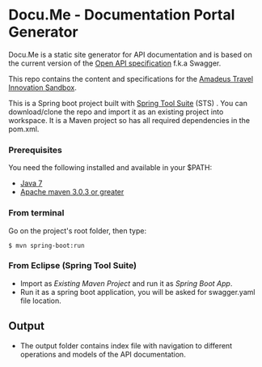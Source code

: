 Docu.Me - Documentation Portal Generator
=================================
Docu.Me is a static site generator for API documentation and is based on the current version of the [Open API specification](https://github.com/OAI/OpenAPI-Specification) f.k.a Swagger.

This repo contains the content and specifications for the [Amadeus Travel Innovation Sandbox](https://sandbox.amadeus.com).  

This is a Spring boot project built with [Spring Tool Suite](https://spring.io/tools) (STS) . You can download/clone the repo and import it as an existing project into workspace.
It is a Maven project so has all required dependencies in the pom.xml.

### Prerequisites
You need the following installed and available in your $PATH:

* [Java 7](http://java.oracle.com)
* [Apache maven 3.0.3 or greater](http://maven.apache.org/)

### From terminal

Go on the project's root folder, then type:

	$ mvn spring-boot:run

### From Eclipse (Spring Tool Suite)

* Import as *Existing Maven Project* and run it as *Spring Boot App*.
* Run it as a spring boot application, you will be asked for swagger.yaml file location.

## Output

* The output folder contains index file with navigation to different operations and models of the API documentation.